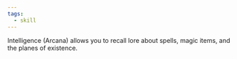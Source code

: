 ```yaml
---
tags:
  - skill
---
```

Intelligence (Arcana) allows you to recall lore about spells, magic items, and the planes of existence.
